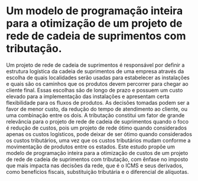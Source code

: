 # Um modelo de programação inteira para a otimização de um projeto de rede de cadeia de suprimentos com tributação.


Um projeto de rede de cadeia de suprimentos é responsável por definir a estrutura logística da cadeia de suprimentos de uma empresa através da escolha de quais localidades serão usadas para estabelecer as instalações e quais são os caminhos que os produtos devem percorrer para chegar ao cliente final. Essas escolhas são de longo de prazo e possuem um custo elevado para a implementação das instalações e apresentam certa flexibilidade para os fluxos de produtos. As decisões tomadas podem ser a favor de menor custo, da redução do tempo de atendimento ao cliente, ou uma combinação entre os dois.
A tributação constitui um fator de grande relevância para o projeto de rede de cadeia de suprimentos quando o foco é redução de custos, pois um projeto de rede ótimo quando considerados apenas os custos logísticos, pode deixar de ser ótimo quando considerados os custos tributários, uma vez que os custos tributários mudam conforme a movimentação de produtos entre os estados.
Este estudo propõe um modelo de programação inteira para a otimização de custos de um projeto de rede de cadeia de suprimentos com tributação, com ênfase no imposto que mais impacta nas decisões da rede, que é o ICMS e seus derivados, como benefícios fiscais, substituição tributária e o diferencial de alíquotas.
